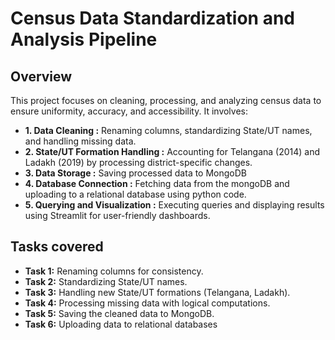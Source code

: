 # Census Data Standardization and Analysis Pipeline

## Overview

This project focuses on cleaning, processing, and analyzing census data to ensure uniformity, accuracy, and accessibility. It involves:

* **1. Data Cleaning :**  Renaming columns, standardizing State/UT names, and handling missing data.
* **2. State/UT Formation Handling :** Accounting for Telangana (2014) and Ladakh (2019) by processing district-specific changes.
* **3. Data Storage :** Saving processed data to MongoDB
* **4. Database Connection :** Fetching data from the mongoDB and uploading to a relational database using python code.
* **5. Querying and Visualization :** Executing queries and displaying results using Streamlit for user-friendly dashboards.
  
## Tasks covered 
* **Task 1:** Renaming columns for consistency.
* **Task 2:** Standardizing State/UT names.
* **Task 3:** Handling new State/UT formations (Telangana, Ladakh).
* **Task 4:** Processing missing data with logical computations.
* **Task 5:** Saving the cleaned data to MongoDB.
* **Task 6:** Uploading data to relational databases 
